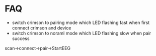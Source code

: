 # FAQ

- switch crimson to pairing mode which LED flashing fast when first connect crimson and device
- switch crimson to noraml mode which LED flashing slow when pair success

scan->connect->pair->StartEEG
